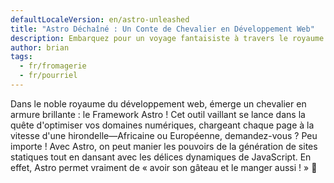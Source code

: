 ```yaml
---
defaultLocaleVersion: en/astro-unleashed
title: "Astro Déchaîné : Un Conte de Chevalier en Développement Web"
description: Embarquez pour un voyage fantaisiste à travers le royaume du développement web avec le Framework Astro, où l'efficacité rencontre le dynamisme.
author: brian
tags:
  - fr/fromagerie
  - fr/pourriel
---
```

Dans le noble royaume du développement web, émerge un chevalier en armure brillante : le Framework Astro ! Cet outil vaillant se lance dans la quête d'optimiser vos domaines numériques, chargeant chaque page à la vitesse d'une hirondelle—Africaine ou Européenne, demandez-vous ? Peu importe ! Avec Astro, on peut manier les pouvoirs de la génération de sites statiques tout en dansant avec les délices dynamiques de JavaScript. En effet, Astro permet vraiment de « avoir son gâteau et le manger aussi ! » 🍰
